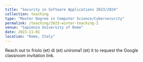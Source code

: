 ```yaml
---
title: "Security in Software Applications 2023/2024"
collection: teaching
type: "Master Degree in Computer Science/Cybersecurity"
permalink: /teaching/2023-winter-teaching-2
venue: "Sapienza University of Rome"
date: 2023-11-01
location: "Rome, Italy"
---
```


Reach out to friolo (et) di (et) uniroma1 (et) it to request the Google classroom invitation link.


